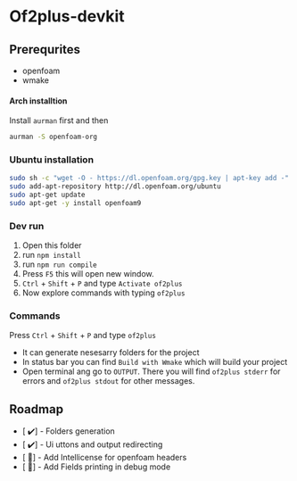 # Of2plus-devkit


## Prerequrites
- openfoam
- wmake

#### Arch installtion
Install `aurman` first and then
```bash
aurman -S openfoam-org
```

### Ubuntu installation
```bash
sudo sh -c "wget -O - https://dl.openfoam.org/gpg.key | apt-key add -"
sudo add-apt-repository http://dl.openfoam.org/ubuntu
sudo apt-get update
sudo apt-get -y install openfoam9

```
### Dev run

1. Open this folder
2. run `npm install`
3. run `npm run compile`
4. Press `F5` this will open new window.
5. `Ctrl` + `Shift` + `P` and type `Activate of2plus`
6. Now explore commands with typing `of2plus`
### Commands
Press `Ctrl` + `Shift` + `P` and type `of2plus`
- It can generate nesesarry folders for the project
- In status bar you can find `Build with Wmake` which will build your project
- Open terminal ang go to `OUTPUT`. There you will find `of2plus stderr` for errors and `of2plus stdout` for other messages.


## Roadmap
- [ ✔️] - Folders generation
- [ ✔️] - Ui uttons and output redirecting
- [ 🔴] - Add Intellicense for openfoam headers
- [ 🔴] - Add Fields printing in debug mode
